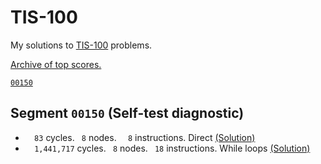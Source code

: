 # TIS-100

My solutions to [TIS-100](http://www.zachtronics.com/tis-100/) problems.

[Archive of top scores.](http://www.reddit.com/r/tis100/wiki/index)

[`00150`](#segment-00150-self-test-diagnostic)


## Segment `00150` (Self-test diagnostic)
- `  83` cycles.  ` 8` nodes.  `  8` instructions. Direct  [(Solution)](00150.0.asm)
- `  1,441,717` cycles. ` 8` nodes. ` 18` instructions. While loops [(Solution)](00150.1.asm) 
